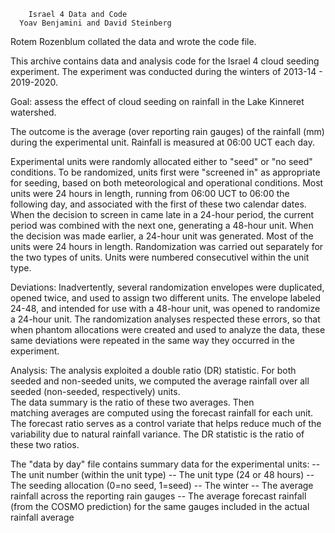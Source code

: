 		Israel 4 Data and Code
	  Yoav Benjamini and David Steinberg
Rotem Rozenblum collated the data and wrote the code file.

This archive contains data and analysis code for the Israel 4
cloud seeding experiment.  The experiment was conducted during
the winters of 2013-14 - 2019-2020.  

Goal:  assess the effect of cloud seeding on rainfall in the
Lake Kinneret watershed. 

The outcome is the average (over reporting rain gauges) of the
rainfall (mm) during the experimental unit.  Rainfall is 
measured at 06:00 UCT each day.

Experimental units were randomly allocated either to "seed" or
"no seed" conditions.  To be randomized, units first were "screened
in" as appropriate for seeding, based on both meteorological and 
operational conditions.  Most units were 24 hours in length, running
from 06:00 UCT to 06:00 the following day, and associated with the 
first of these two calendar dates.  When the decision to screen in 
came late in a 24-hour period, the current period was combined with
the next one, generating a 48-hour unit.  When the decision was made 
earlier, a 24-hour unit was generated.  Most of the units were 24 
hours in length.  Randomization was carried out separately for the 
two types of units.  Units were numbered consecutivel within the 
unit type.

Deviations:  Inadvertently, several randomization envelopes were 
duplicated, opened twice, and used to assign two different units.
The envelope labeled 24-48, and intended for use with a 48-hour 
unit, was opened to randomize a 24-hour unit.  The randomization
analyses respected these errors, so that when phantom allocations
were created and used to analyze the data, these same deviations 
were repeated in the same way they occurred in the experiment.

Analysis:  The analysis exploited a double ratio (DR) statistic.
For both seeded and non-seeded units, we computed the average 
rainfall over all seeded (non-seeded, respectively) units.  
The data summary is the ratio of these two averages.  Then  
matching averages are computed using the forecast rainfall for
each unit.  The forecast ratio serves as a control variate that
helps reduce much of the variability due to natural rainfall 
variance.  The DR statistic is the ratio of these two ratios. 


The "data by day" file contains summary data for the experimental
units:
 -- The unit number (within the unit type)
 -- The unit type (24 or 48 hours)
 -- The seeding allocation (0=no seed, 1=seed)
 -- The winter 
 -- The average rainfall across the reporting rain gauges
 -- The average forecast rainfall (from the COSMO prediction)
    for the same gauges included in the actual rainfall average  
